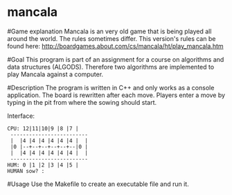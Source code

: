 mancala
=======

#Game explanation
Mancala is an very old game that is being played all around the world. The rules sometimes differ. This version's rules can be found here: http://boardgames.about.com/cs/mancala/ht/play_mancala.htm

#Goal
This program is part of an assignment for a course on algorithms and data structures (ALGODS).
Therefore two algorithms are implemented to play Mancala against a computer.

#Description
The program is written in C++ and only works as a console application. The board is rewritten after each move. Players enter a move by typing in the pit from where the sowing should start.

Interface:

```
CPU: 12|11|10|9 |8 |7 |
 -------------------------
 |  |4 |4 |4 |4 |4 |4 |  |
 |0 |--+--+--+--+--+--|0 |
 |  |4 |4 |4 |4 |4 |4 |  |
 -------------------------
HUM: 0 |1 |2 |3 |4 |5 |
HUMAN sow? : 
```

#Usage
Use the Makefile to create an executable file and run it.
